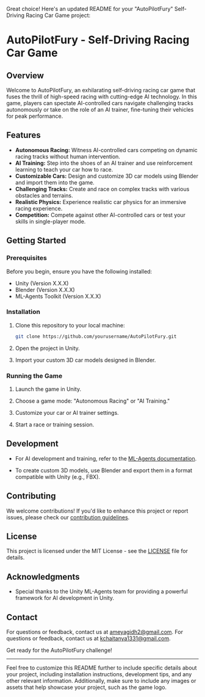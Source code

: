 Great choice! Here's an updated README for your "AutoPilotFury" Self-Driving Racing Car Game project:

# AutoPilotFury - Self-Driving Racing Car Game

## Overview

Welcome to AutoPilotFury, an exhilarating self-driving racing car game that fuses the thrill of high-speed racing with cutting-edge AI technology. In this game, players can spectate AI-controlled cars navigate challenging tracks autonomously or take on the role of an AI trainer, fine-tuning their vehicles for peak performance.

## Features

- **Autonomous Racing:** Witness AI-controlled cars competing on dynamic racing tracks without human intervention.
- **AI Training:** Step into the shoes of an AI trainer and use reinforcement learning to teach your car how to race.
- **Customizable Cars:** Design and customize 3D car models using Blender and import them into the game.
- **Challenging Tracks:** Create and race on complex tracks with various obstacles and terrains.
- **Realistic Physics:** Experience realistic car physics for an immersive racing experience.
- **Competition:** Compete against other AI-controlled cars or test your skills in single-player mode.

## Getting Started

### Prerequisites

Before you begin, ensure you have the following installed:

- Unity (Version X.X.X)
- Blender (Version X.X.X)
- ML-Agents Toolkit (Version X.X.X)

### Installation

1. Clone this repository to your local machine:

   ```bash
   git clone https://github.com/yourusername/AutoPilotFury.git
   ```

2. Open the project in Unity.

3. Import your custom 3D car models designed in Blender.

### Running the Game

1. Launch the game in Unity.

2. Choose a game mode: "Autonomous Racing" or "AI Training."

3. Customize your car or AI trainer settings.

4. Start a race or training session.

## Development

- For AI development and training, refer to the [ML-Agents documentation](https://github.com/Unity-Technologies/ml-agents).

- To create custom 3D models, use Blender and export them in a format compatible with Unity (e.g., FBX).

## Contributing

We welcome contributions! If you'd like to enhance this project or report issues, please check our [contribution guidelines](CONTRIBUTING.md).

## License

This project is licensed under the MIT License - see the [LICENSE](LICENSE) file for details.

## Acknowledgments

- Special thanks to the Unity ML-Agents team for providing a powerful framework for AI development in Unity.

## Contact

For questions or feedback, contact us at [ameyagidh2@gmail.com](mailto:ameyagidh2@gmail.com).
For questions or feedback, contact us at [kchaitanya1331@gmail.com](mailto:kchaitanya1331@gmail.com).

Get ready for the AutoPilotFury challenge!

---

Feel free to customize this README further to include specific details about your project, including installation instructions, development tips, and any other relevant information. Additionally, make sure to include any images or assets that help showcase your project, such as the game logo.
